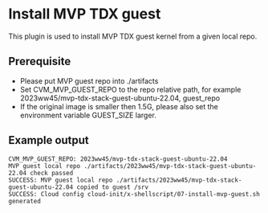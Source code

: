 # Install MVP TDX guest

This plugin is used to install MVP TDX guest kernel from a given local repo.

## Prerequisite
- Please put MVP guest repo into ./artifacts
- Set CVM_MVP_GUEST_REPO to the repo relative path, for example 2023ww45/mvp-tdx-stack-guest-ubuntu-22.04, guest_repo
- If the original image is smaller then 1.5G, please also set the environment variable GUEST_SIZE larger.

## Example output

```
CVM_MVP_GUEST_REPO: 2023ww45/mvp-tdx-stack-guest-ubuntu-22.04
MVP guest local repo ./artifacts/2023ww45/mvp-tdx-stack-guest-ubuntu-22.04 check passed
SUCCESS: MVP guest local repo ./artifacts/2023ww45/mvp-tdx-stack-guest-ubuntu-22.04 copied to guest /srv
SUCCESS: Cloud config cloud-init/x-shellscript/07-install-mvp-guest.sh generated
```
